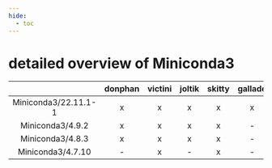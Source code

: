 ```yaml
---
hide:
  - toc
---
```


detailed overview of Miniconda3
===============================

| |donphan|victini|joltik|skitty|gallade|accelgor|swalot|doduo|
| :---: | :---: | :---: | :---: | :---: | :---: | :---: | :---: | :---: |
|Miniconda3/22.11.1-1|x|x|x|x|x|x|x|x|
|Miniconda3/4.9.2|x|x|x|x|-|-|-|x|
|Miniconda3/4.8.3|x|x|x|x|-|-|-|x|
|Miniconda3/4.7.10|-|x|-|x|-|-|-|-|
